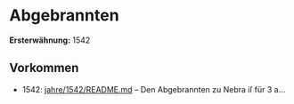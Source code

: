 # Abgebrannten

**Ersterwähnung:** 1542

## Vorkommen
- 1542: [jahre/1542/README.md](../jahre/1542/README.md) – Den Abgebrannten zu Nebra iſ für 3 a...
